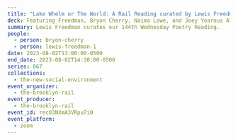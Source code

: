 ```yaml
---
title: "Lake Whelm or The World: A Rail Reading curated by Lewis Freedman "
deck: Featuring Freedman, Bryon Cherry, Naima Lowe, and Joey Yearous Algozin
summary: Lewis Freedman curates our 144th Wednesday Poetry Reading.
people:
  - person: bryon-cherry
  - person: lewis-freedman-1
date: 2023-08-02T13:00:00-0500
end_date: 2023-08-02T14:30:00-0500
series: 867
collections:
  - the-new-social-environment
event_organizer:
  - the-brooklyn-rail
event_producer:
  - the-brooklyn-rail
event_id: recU3NXmA3VRpu7i0
event_platform:
  - zoom
---
```

